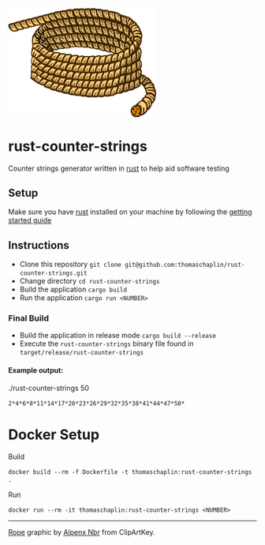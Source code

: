 <img src="assets/logo.png" alt="logo" width="300"/>

# rust-counter-strings

Counter strings generator written in [rust](https://www.rust-lang.org/) to help aid software testing

## Setup

Make sure you have [rust](https://www.rust-lang.org/) installed on your machine by following the [getting started guide](https://www.rust-lang.org/learn/get-started)

## Instructions

* Clone this repository `git clone git@github.com:thomaschaplin/rust-counter-strings.git`
* Change directory `cd rust-counter-strings`
* Build the application `cargo build`
* Run the application `cargo run <NUMBER>`

### Final Build

* Build the application in release mode `cargo build --release`
* Execute the `rust-counter-strings` binary file found in `target/release/rust-counter-strings`

#### Example output:

./rust-counter-strings 50

```
2*4*6*8*11*14*17*20*23*26*29*32*35*38*41*44*47*50*
```

# Docker Setup

Build
```
docker build --rm -f Dockerfile -t thomaschaplin:rust-counter-strings .
```

Run
```
docker run --rm -it thomaschaplin:rust-counter-strings <NUMBER>
```

---

[Rope](https://www.clipartkey.com/view/imioim_rope-lasso-clipart-rope-black-and-white/) graphic by <a href="https://www.clipartkey.com/upic/322/">Alpenx Nbr</a> from ClipArtKey.
